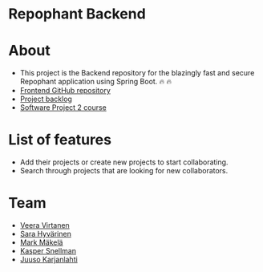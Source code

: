# Repophant Backend

# About

- This project is the Backend repository for the blazingly fast and secure Repophant application using Spring Boot. :fire: :fire:
- [Frontend GitHub repository](https://github.com/Ohjelmistoprojekti-2-repophant/frontend)
- [Project backlog](https://github.com/orgs/Ohjelmistoprojekti-2-repophant/projects/1/views/1)
- [Software Project 2 course](https://hh-ohjelmistoprojekti-2.github.io/)

# List of features

- Add their projects or create new projects to start collaborating.
- Search through projects that are looking for new collaborators.

# Team

- [Veera Virtanen](https://github.com/Beanie-bean)
- [Sara Hyvärinen](https://github.com/sarahyvarinen)
- [Mark Mäkelä](https://github.com/MarMakHH)
- [Kasper Snellman](https://github.com/bgz848)
- [Juuso Karjanlahti](https://github.com/juusokarjanlahti/)

